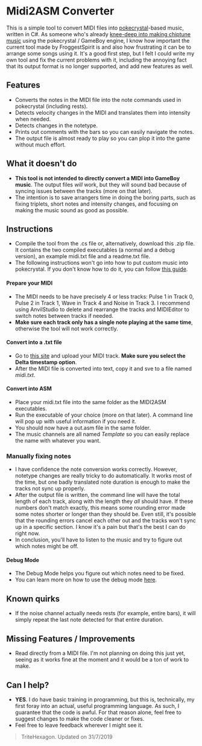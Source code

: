 # Midi2ASM Converter
This is a simple tool to convert MIDI files into [pokecrystal](https://github.com/pret/pokecrystal)-based music, written in C#. As someone who's already [knee-deep into making chiptune music](https://soundcloud.com/user-930339535/sets/all-demixes) using the pokecrystal / GameBoy engine, I know how important the current tool made by FroggestSpirit is and also how frustrating it can be to arrange some songs using it. It's a good first step, but I felt I could write my own tool and fix the current problems with it, including the annoying fact that its output format is no longer supported, and add new features as well.

## Features
* Converts the notes in the MIDI file into the note commands used in pokecrystal (including rests).
* Detects velocity changes in the MIDI and translates them into intensity when needed.
* Detects changes in the notetype.
* Prints out comments with the bars so you can easily navigate the notes.
* The output file is almost ready to play so you can plop it into the game without much effort.

## What it doesn't do
* **This tool is not intended to directly convert a MIDI into GameBoy music**. The output files *will* work, but they will sound bad because of syncing issues between the tracks (more on that later).
* The intention is to save arrangers time in doing the boring parts, such as fixing triplets, short notes and intensity changes, and focusing on making the music sound as good as possible.

## Instructions
* Compile the tool from the .cs file or, alternatively, download this .zip file. It contains the two compiled executables (a normal and a debug version), an example midi.txt file and a readme.txt file.
* The following instructions won't go into how to put custom music into pokecrystal. If you don't know how to do it, you can follow [this guide](https://github.com/pret/pokecrystal/wiki/Add-a-new-music-song).
#### Prepare your MIDI
* The MIDI needs to be have precisely 4 or less tracks: Pulse 1 in Track 0, Pulse 2 in Track 1, Wave in Track 4 and Noise in Track 3. I recommend using AnvilStudio to delete and rearrange the tracks and MIDIEditor to switch notes between tracks if needed.
* **Make sure each track only has a single note playing at the same time**, otherwise the tool will not work correctly.
#### Convert into a .txt file
* Go to [this site](http://flashmusicgames.com/midi/mid2txt.php) and upload your MIDI track. **Make sure you select the Delta timestamp option**.
* After the MIDI file is converted into text, copy it and sve to a file named *midi.txt*.
#### Convert into ASM
* Place your midi.txt file into the same folder as the MIDI2ASM executables.
* Run the executable of your choice (more on that later). A command line will pop up with useful information if you need it.
* You should now have a out.asm file in the same folder.
* The music channels are all named *Template* so you can easily replace the name with whatever you want.
### Manually fixing notes
* I have confidence the note conversion works correctly. However, notetype changes are really tricky to do automatically. It works most of the time, but one badly translated note duration is enough to make the tracks not sync up properly.
* After the output file is written, the command line will have the total length of each track, along with the length they *all* should have. If these numbers don't match exactly, this means some rounding error made some notes shorter or longer than they should be. Even still, it's possible that the rounding errors cancel each other out and the tracks won't sync up in a specific section. I know it's a pain but that's the best I can do right now.
* In conclusion, you'll have to listen to the music and try to figure out which notes might be off.
#### Debug Mode
* The Debug Mode helps you figure out which notes need to be fixed.
* You can learn more on how to use the debug mode [here](https://github.com/TriteHexagon/Midi2ASM-Converter/blob/master/DEBUG.md).

## Known quirks
* If the noise channel actually needs rests (for example, entire bars), it will simply repeat the last note detected for that entire duration.

## Missing Features / Improvements 
* Read directly from a MIDI file. I'm not planning on doing this just yet, seeing as it works fine at the moment and it would be a ton of work to make.

## Can I help?
* **YES**. I do have basic training in programming, but this is, technically, my first foray into an actual, useful programming language. As such, I guarantee that the code is awful. For that reason alone, feel free to suggest changes to make the code cleaner or fixes.
* Feel free to leave feedback wherever I might see it.

> TriteHexagon. Updated on 31/7/2019
